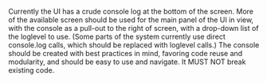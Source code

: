 Currently the UI has a crude console log at the bottom of the screen. More of the available screen should be used for the main panel of the UI in view, with the console as a pull-out to the right of screen, with a drop-down list of the loglevel to use. (Some parts of the system currently use direct console.log calls, which should be replaced with loglevel calls.) 
The console should be created with best practices in mind, favoring code reuse and modularity, and should be easy to use and navigate. It MUST NOT break existing code.